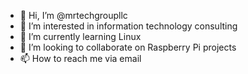 - 👋 Hi, I’m @mrtechgroupllc
- 👀 I’m interested in information technology consulting
- 🌱 I’m currently learning Linux 
- 💞️ I’m looking to collaborate on Raspberry Pi projects
- 📫 How to reach me via email

<!---
mrtechgroupllc/mrtechgroupllc is a ✨ special ✨ repository because its `README.md` (this file) appears on your GitHub profile.
You can click the Preview link to take a look at your changes.
--->
